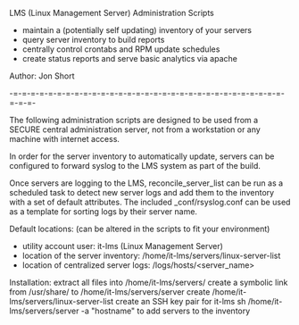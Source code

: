LMS (Linux Management Server) Administration Scripts

 - maintain a (potentially self updating) inventory of your servers
 - query server inventory to build reports
 - centrally control crontabs and RPM update schedules
 - create status reports and serve basic analytics via apache

Author: Jon Short

-=-=-=-=-=-=-=-=-=-=-=-=-=-=-=-=-=-=-=-=-=-=-=-=-=-=-=-=-=-=-=-=-=-=-

The following administration scripts are designed to be used from a SECURE
central administration server, not from a workstation or any machine with
internet access.

In order for the server inventory to automatically update, servers can be
configured to forward syslog to the LMS system as part of the build.

Once servers are logging to the LMS, reconcile_server_list can be run as a
scheduled task to detect new server logs and add them to the inventory
with a set of default attributes.  The included _conf/rsyslog.conf can be
used as a template for sorting logs by their server name.

Default locations: (can be altered in the scripts to fit your environment)
- utility account user: it-lms (Linux Management Server)
- location of the server inventory: /home/it-lms/servers/linux-server-list
- location of centralized server logs: /logs/hosts/<server_name>

Installation:
extract all files into /home/it-lms/servers/
create a symbolic link from /usr/share/ to /home/it-lms/servers/server
create /home/it-lms/servers/linux-server-list
create an SSH key pair for it-lms 
sh /home/it-lms/servers/server -a "hostname" to add servers to the inventory
